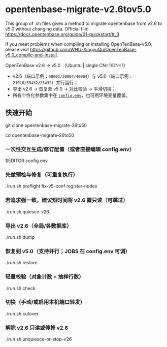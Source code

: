 # opentenbase-migrate-v2.6tov5.0
This group of .sh files gives a method to migrate opentenbase from v2.6 to v5.0 without changing data.
Official file: https://docs.opentenbase.org/guide/01-quickstart/#_3

If you meet problems when compiling or installing OpenTenBase-v5.0, please visit https://github.com/WHU-XingyuQu/OpenTenBase-v5.0_compile-and-install.

OpenTenBase v2.6 → v5.0 （Ubuntu | single CN=1/DN=1）

- v2.6（端口示例：`50001/30004/40004`）与 v5.0（端口示例：`21010/55432/25432`）并行运行；
- 导出 v2.6 → 恢复至 v5.0 → 对比校验 → 平滑切换；
- 所有个性化参数集中在 [`config.env`](./config.env)，也可用环境变量覆盖。

## 快速开始

git clone <your-repo-url> opentenbase-migrate-26to50

cd opentenbase-migrate-26to50

### 一次性交互生成/修订配置（或者直接编辑 config.env）
$EDITOR config.env

### 先做预检与修复（可重复执行）
./run.sh preflight fix-v5-conf register-nodes

### 若追求强一致，建议短时间将 v2.6 置只读（可跳过）
./run.sh quiesce-v26

### 导出 v2.6（全局/各数据库）
./run.sh dump

### 恢复到 v5.0（支持并行；JOBS 在 config.env 可调）
./run.sh restore

### 轻量校验（对象计数 + 抽样行数）
./run.sh check

### 切换（手动/或启用本机端口转发）
./run.sh cutover

### 解除 v2.6 只读或停掉 v2.6
./run.sh unquiesce-or-stop-v26


